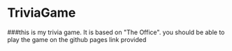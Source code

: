 # TriviaGame

###this is my trivia game. It is based on "The Office". you should be able to play the game on the github pages link provided
